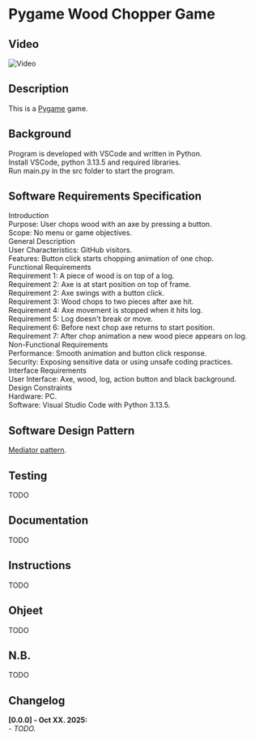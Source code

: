 # Pygame Wood Chopper Game

## Video

![Video](video_4.gif)<br />

## Description

This is a [Pygame](https://www.pygame.org/docs/) game.<br />

## Background

Program is developed with VSCode and written in Python.<br />
Install VSCode, python 3.13.5 and required libraries.<br />
Run main.py in the src folder to start the program.<br />

## Software Requirements Specification

Introduction<br/>
    Purpose: User chops wood with an axe by pressing a button.<br/>
    Scope: No menu or game objectives.<br/>
General Description<br/>
    User Characteristics: GitHub visitors.<br/>
    Features: Button click starts chopping animation of one chop.<br/>
Functional Requirements<br/>
    Requirement 1: A piece of wood is on top of a log.<br/>
    Requirement 2: Axe is at start position on top of frame.<br/>
    Requirement 2: Axe swings with a button click.<br/>
    Requirement 3: Wood chops to two pieces after axe hit.<br/>
    Requirement 4: Axe movement is stopped when it hits log.<br/>
    Requirement 5: Log doesn't break or move.<br/>
    Requirement 6: Before next chop axe returns to start position.<br/>
    Requirement 7: After chop animation a new wood piece appears on log.<br/>
Non-Functional Requirements<br/>
    Performance: Smooth animation and button click response.<br/>
    Security: Exposing sensitive data or using unsafe coding practices.<br/>
Interface Requirements<br/>
    User Interface: Axe, wood, log, action button and black background.<br />
Design Constraints<br/>
    Hardware: PC.<br/>
    Software: Visual Studio Code with Python 3.13.5.<br/>

## Software Design Pattern

[Mediator pattern](https://en.wikipedia.org/wiki/Mediator_pattern).<br/>

## Testing

TODO

## Documentation

TODO

## Instructions

TODO

## Ohjeet

TODO

## N.B.

TODO

## Changelog

**[0.0.0] - Oct XX. 2025:**<br />
_- TODO._<br />
